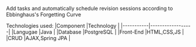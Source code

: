 Add tasks and automatically schedule revision sessions according to Ebbinghaus's Forgetting Curve

Technologies used:
|Component  |Technology        |
|-----------|------------------|
|Langugae   |Java              |
|Database   |PostgreSQL        |
|Front-End  |HTML,CSS,JS       |
|CRUD       |AJAX,Spring JPA   |
